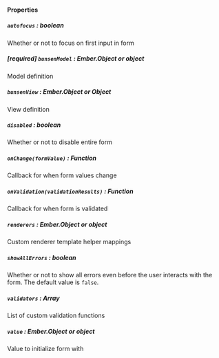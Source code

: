 #### Properties

##### `autofocus` : *boolean*

Whether or not to focus on first input in form

##### **[required]** `bunsenModel` : *Ember.Object or object*

Model definition

##### `bunsenView` : *Ember.Object or Object*

View definition

##### `disabled` : *boolean*

Whether or not to disable entire form

##### `onChange(formValue)` : *Function*

Callback for when form values change

##### `onValidation(validationResults)` : *Function*

Callback for when form is validated

##### `renderers` : *Ember.Object or object*

Custom renderer template helper mappings

##### `showAllErrors` : *boolean*

Whether or not to show all errors even before the user interacts with the form. The default value is `false`.

##### `validators` : *Array<Function>*

List of custom validation functions

##### `value` : *Ember.Object or object*

Value to initialize form with
